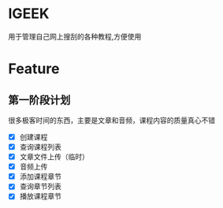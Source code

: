 # IGEEK
 用于管理自己网上搜刮的各种教程,方便使用
 
# Feature
## 第一阶段计划
很多极客时间的东西，主要是文章和音频，课程内容的质量真心不错
- [x] 创建课程
- [x] 查询课程列表
- [x] 文章文件上传（临时）
- [x] 音频上传
- [x] 添加课程章节
- [x] 查询章节列表
- [x] 播放课程章节